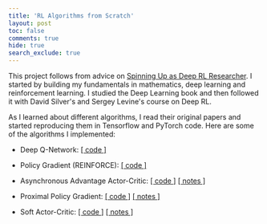 ```yaml
---
title: 'RL Algorithms from Scratch'
layout: post
toc: false
comments: true
hide: true
search_exclude: true
---
```


This project follows from advice on [Spinning Up as Deep RL Researcher](https://spinningup.openai.com/en/latest/spinningup/spinningup.html).
I started by building my fundamentals in mathematics, deep learning and reinforcement learning. I studied the Deep Learning book and then followed it with David Silver's and Sergey Levine's course on Deep RL.

As I learned about different algorithms, I read their original papers and started reproducing them in Tensorflow and PyTorch code. Here are some of the algorithms I implemented:

 - Deep Q-Network: [[ code ]](https://github.com/shakti365/dqn)

 - Policy Gradient (REINFORCE): [[ code ]](https://github.com/shakti365/vpg)

 - Asynchronous Advantage Actor-Critic: [[ code ]](https://github.com/shakti365/a3c) [[ notes ]]({{site.baseurl}}/rl/2020/04/25/a3c.html)

 - Proximal Policy Gradient: [[ code ]](https://github.com/shakti365/ppo) [[ notes ]]({{site.baseurl}}/rl/2020/06/15/ppo.html)

 - Soft Actor-Critic: [[ code ]](https://github.com/shakti365/sac) [[ notes ]]({{site.baseurl}}/rl/2020/01/01/sac.html) 
